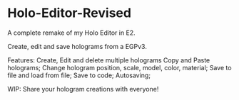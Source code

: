 # Holo-Editor-Revised
A complete remake of my Holo Editor in E2.

Create, edit and save holograms from a EGPv3. 

Features:
  Create, Edit and delete multiple holograms
  Copy and Paste holograms;
  Change hologram position, scale, model, color, material;
  Save to file and load from file;
  Save to code;
  Autosaving;
  
WIP:
  Share your hologram creations with everyone!
